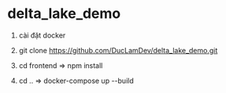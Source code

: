 # delta_lake_demo

1. cài đặt docker

2. git clone https://github.com/DucLamDev/delta_lake_demo.git

3. cd frontend => npm install

4. cd .. => docker-compose up --build